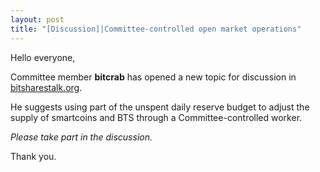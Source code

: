 ```yaml
---
layout: post
title: "[Discussion]|Committee-controlled open market operations"
---
```


Hello everyone,

Committee member **bitcrab** has opened a new topic for discussion in [bitsharestalk.org](https://bitsharestalk.org/index.php?topic=26107.0).

He suggests using part of the unspent daily reserve budget to adjust the supply of smartcoins and BTS through a Committee-controlled worker.

*Please take part in the discussion.*

Thank you.